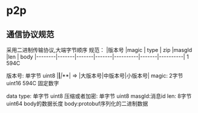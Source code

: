 # p2p

## 通信协议规范

采用二进制传输协议,大端字节顺序
规范：
|版本号   |magic  | type  | zip   |masgId     |len    | body
|--------|-------|-------|-------|----------|-------|----------|
 1        594C

版本号: 单字节 uint8 |**|***|***| => |大版本号|中版本号|小版本号|
magic: 2字节 uint16  594C 固定数字

data type: 单字节 uint8
压缩或者加密: 单字节 uint8
masgId:消息id
len: 8字节 uint64 body的数据长度
body:protobuf序列化的二进制数据


